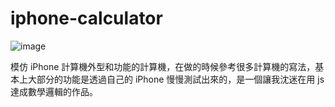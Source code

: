 # iphone-calculator

![image](https://miro.medium.com/max/1468/1*bcniD4-_PtSuynfwg7ZwBg.png)

模仿 iPhone 計算機外型和功能的計算機，在做的時候參考很多計算機的寫法，基本上大部分的功能是透過自己的 iPhone 慢慢測試出來的，是一個讓我沈迷在用 js 達成數學邏輯的作品。

